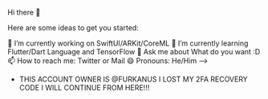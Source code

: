 Hi there 👋

Here are some ideas to get you started:

🔭 I’m currently working on SwiftUI/ARKit/CoreML
🌱 I’m currently learning Flutter/Dart Language and TensorFlow
💬 Ask me about What do you want :D
📫 How to reach me: Twitter or Mail
😄 Pronouns: He/Him -->

- THIS ACCOUNT OWNER IS @FURKANUS I LOST MY 2FA RECOVERY CODE I WILL CONTINUE FROM HERE!!!

<!---
FurkanHanciSecond/FurkanHanciSecond is a ✨ special ✨ repository because its `README.md` (this file) appears on your GitHub profile.
You can click the Preview link to take a look at your changes.

// THIS ACCOUNT OWNER IS @FURKANUS 
--->

